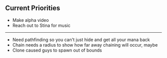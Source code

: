 ## Current Priorities
- Make alpha video
- Reach out to Stina for music


---
- Need pathfinding so you can't just hide and get all your mana back
- Chain needs a radius to show how far away chaining will occur, maybe
- Clone caused guys to spawn out of bounds